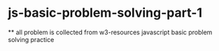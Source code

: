 # js-basic-problem-solving-part-1
** all problem is collected from w3-resources javascript basic problem solving practice
